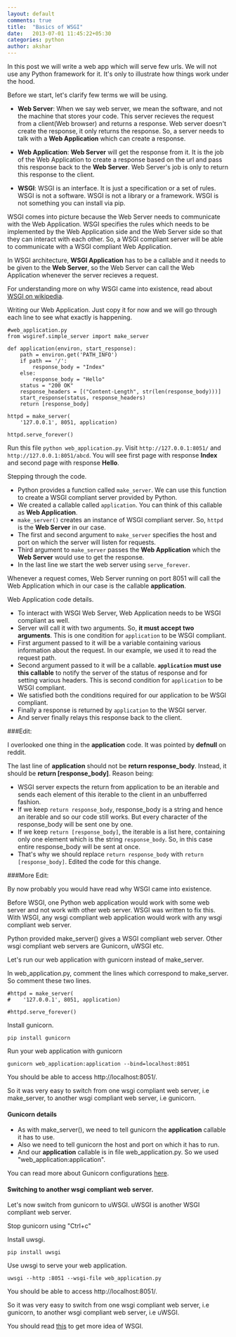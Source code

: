```yaml
---
layout: default
comments: true
title:  "Basics of WSGI"
date:   2013-07-01 11:45:22+05:30
categories: python
author: akshar
---
```

In this post we will write a web app which will serve few urls. We will not use any Python framework for it. It's only to illustrate how things work under the hood.

Before we start, let's clarify few terms we will be using.

* **Web Server**: When we say web server, we mean the software, and not the machine that stores your code. This server recieves the request from a client(Web browser) and returns a response. Web server doesn't create the response, it only returns the response. So, a server needs to talk with a **Web Application** which can create a response.

* **Web Application**: **Web Server** will get the response from it. It is the job of the Web Application to create a response based on the url and pass this response back to the **Web Server**. Web Server's job is only to return this response to the client.

* **WSGI**: WSGI is an interface. It is just a specification or a set of rules. WSGI is not a software. WSGI is not a library or a framework. WSGI is not something you can install via pip.

WSGI comes into picture because the Web Server needs to communicate with the Web Application. WSGI specifies the rules which needs to be implemented by the Web Application side and the Web Server side so that they can interact with each other. So, a WSGI compliant server will be able to communicate with a WSGI compliant Web Application.

In WSGI architecture, **WSGI Application** has to be a callable and it needs to be given to the **Web Server**, so the Web Server can call the Web Application whenever the server recieves a request.

For understanding more on why WSGI came into existence, read about [WSGI on wikipedia](http://en.wikipedia.org/wiki/Web_Server_Gateway_Interface).

Writing our Web Application. Just copy it for now and we will go through each line to see what exactly is happening.

    #web_application.py
    from wsgiref.simple_server import make_server

    def application(environ, start_response):
        path = environ.get('PATH_INFO')
        if path == '/':
            response_body = "Index"
        else:
            response_body = "Hello"
        status = "200 OK"
        response_headers = [("Content-Length", str(len(response_body)))]
        start_response(status, response_headers)
        return [response_body]

    httpd = make_server(
        '127.0.0.1', 8051, application)

    httpd.serve_forever()

Run this file `python web_application.py`. Visit `http://127.0.0.1:8051/` and `http://127.0.0.1:8051/abcd`. You will see first page with response **Index** and second page with response **Hello**.

Stepping through the code.

* Python provides a function called `make_server`. We can use this function to create a WSGI compliant server provided by Python.
* We created a callable called `application`. You can think of this callable as **Web Application**.
* `make_server()` creates an instance of WSGI compliant server. So, `httpd` is the **Web Server** in our case.
* The first and second argument to `make_server` specifies the host and port on which the server will listen for requests.
* Third argument to `make_server` passes the **Web Application** which the **Web Server** would use to get the response.
* In the last line we start the web server using `serve_forever`.

Whenever a request comes, Web Server running on port 8051 will call the Web Application which in our case is the callable **application**.

Web Application code details.

* To interact with WSGI Web Server, Web Application needs to be WSGI compliant as well.
* Server will call it with two arguments. So, **it must accept two arguments**. This is one condition for `application` to be WSGI compliant.
* First argument passed to it will be a variable containing various information about the request. In our example, we used it to read the request path.
* Second argument passed to it will be a callable. **`application` must use this callable** to notify the server of the status of response and for setting various headers. This is second condition for `application` to be WSGI compliant.
* We satisfied both the conditions required for our application to be WSGI compliant.
* Finally a response is returned by `application` to the WSGI server.
* And server finally relays this response back to the client.

###Edit:

I overlooked one thing in the **application** code. It was pointed by **defnull** on reddit.

The last line of **application** should not be **return response_body**. Instead, it should be **return [response_body]**. Reason being:

* WSGI server expects the return from application to be an iterable and sends each element of this iterable to the client in an unbufferred fashion.
* If we keep `return response_body`, response_body is a string and hence an iterable and so our code still works. But every character of the response_body will be sent one by one.
* If we keep `return [response_body]`, the iterable is a list here, containing only one element which is the string `response_body`. So, in this case entire response_body will be sent at once.
* That's why we should replace `return response_body` with `return [response_body]`. Edited the code for this change.


###More Edit:

By now probably you would have read why WSGI came into existence.

Before WSGI, one Python web application would work with some web server and not work with other web server. WSGI was written to fix this. With WSGI, any wsgi compliant web application would work with any wsgi compliant web server.

Python provided make_server() gives a WSGI compliant web server. Other wsgi compliant web servers are Gunicorn, uWSGI etc.

Let's run our web application with gunicorn instead of make_server.

In web_application.py, comment the lines which correspond to make_server. So comment these two lines.

    #httpd = make_server(
    #    '127.0.0.1', 8051, application)

    #httpd.serve_forever()

Install gunicorn.

	pip install gunicorn

Run your web application with gunicorn

	gunicorn web_application:application --bind=localhost:8051

You should be able to access http://localhost:8051/.

So it was very easy to switch from one wsgi compliant web server, i.e make_server, to another wsgi compliant web server, i.e gunicorn.

#### Gunicorn details

* As with make_server(), we need to tell gunicorn the **application** callable it has to use.
* Also we need to tell gunicorn the host and port on which it has to run.
* And our **application** callable is in file web_application.py. So we used "web_application:application".

You can read more about Gunicorn configurations <a href="http://agiliq.com/blog/2014/06/minimal-gunicorn-configuration/" target="_blank">here</a>.

#### Switching to another wsgi compliant web server.

Let's now switch from gunicorn to uWSGI. uWSGI is another WSGI compliant web server.

Stop gunicorn using "Ctrl+c"

Install uwsgi.

	pip install uwsgi

Use uwsgi to serve your web application.

	uwsgi --http :8051 --wsgi-file web_application.py

You should be able to access http://localhost:8051/.

So it was very easy to switch from one wsgi compliant web server, i.e gunicorn, to another wsgi compliant web server, i.e uWSGI.

You should read [this](http://webpython.codepoint.net/wsgi_tutorial) to get more idea of WSGI.

